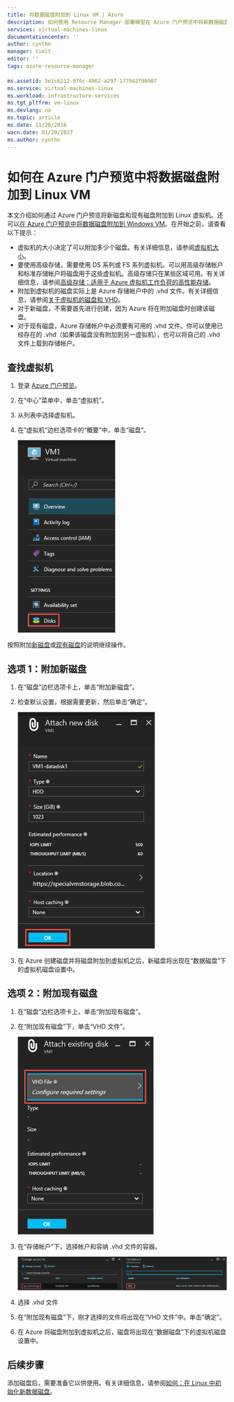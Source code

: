 ```yaml
---
title: 将数据磁盘附加到 Linux VM | Azure
description: 如何使用 Resource Manager 部署模型在 Azure 门户预览中将新数据磁盘或现有数据磁盘附加到 Linux VM。
services: virtual-machines-linux
documentationcenter: ''
author: cynthn
manager: timlt
editor: ''
tags: azure-resource-manager

ms.assetid: 5e1c6212-976c-4962-a297-177942f90907
ms.service: virtual-machines-linux
ms.workload: infrastructure-services
ms.tgt_pltfrm: vm-linux
ms.devlang: na
ms.topic: article
ms.date: 11/28/2016
wacn.date: 01/20/2017
ms.author: cynthn
---
```


# 如何在 Azure 门户预览中将数据磁盘附加到 Linux VM
本文介绍如何通过 Azure 门户预览将新磁盘和现有磁盘附加到 Linux 虚拟机。还可以[在 Azure 门户预览中将数据磁盘附加到 Windows VM](./virtual-machines-windows-attach-disk-portal.md)。在开始之前，请查看以下提示：

* 虚拟机的大小决定了可以附加多少个磁盘。有关详细信息，请参阅[虚拟机大小](./virtual-machines-linux-sizes.md)。
* 要使用高级存储，需要使用 DS 系列或 FS 系列虚拟机。可以用高级存储帐户和标准存储帐户将磁盘用于这些虚拟机。高级存储只在某些区域可用。有关详细信息，请参阅[高级存储：适用于 Azure 虚拟机工作负荷的高性能存储](../storage/storage-premium-storage.md)。
* 附加到虚拟机的磁盘实际上是 Azure 存储帐户中的 .vhd 文件。有关详细信息，请参阅[关于虚拟机的磁盘和 VHD](./virtual-machines-linux-about-disks-vhds.md)。
* 对于新磁盘，不需要首先进行创建，因为 Azure 将在附加磁盘时创建该磁盘。
* 对于现有磁盘，Azure 存储帐户中必须要有可用的 .vhd 文件。你可以使用已经存在的 .vhd（如果该磁盘没有附加到另一虚拟机），也可以将自己的 .vhd 文件上载到存储帐户。

## 查找虚拟机
1. 登录 [Azure 门户预览](https://portal.azure.cn/)。
2. 在“中心”菜单中，单击“虚拟机”。
3. 从列表中选择虚拟机。
4. 在“虚拟机”边栏选项卡的“概要”中，单击“磁盘”。

    ![打开磁盘设置](./media/virtual-machines-linux-attach-disk-portal/find-disk-settings.png)  

按照附加[新磁盘](#option-1-attach-a-new-disk)或[现有磁盘](#option-2-attach-an-existing-disk)的说明继续操作。

## <a name="option-1-attach-a-new-disk"></a> 选项 1：附加新磁盘
1. 在“磁盘”边栏选项卡上，单击“附加新磁盘”。
2. 检查默认设置，根据需要更新，然后单击“确定”。

    ![检查磁盘设置](./media/virtual-machines-linux-attach-disk-portal/attach-new.png)  

3. 在 Azure 创建磁盘并将磁盘附加到虚拟机之后，新磁盘将出现在“数据磁盘”下的虚拟机磁盘设置中。

## <a name="option-2-attach-an-existing-disk"></a> 选项 2：附加现有磁盘
1. 在“磁盘”边栏选项卡上，单击“附加现有磁盘”。
2. 在“附加现有磁盘”下，单击“VHD 文件”。

    ![附加现有磁盘](./media/virtual-machines-linux-attach-disk-portal/attach-existing.png)  

3. 在“存储帐户”下，选择帐户和容纳 .vhd 文件的容器。

    ![查找 VHD 位置](./media/virtual-machines-linux-attach-disk-portal/find-storage-container.png)  

4. 选择 .vhd 文件
5. 在“附加现有磁盘”下，刚才选择的文件将出现在“VHD 文件”中。单击“确定”。
6. 在 Azure 将磁盘附加到虚拟机之后，磁盘将出现在“数据磁盘”下的虚拟机磁盘设置中。

## 后续步骤
添加磁盘后，需要准备它以供使用。有关详细信息，请参阅[如何：在 Linux 中初始化新数据磁盘](./virtual-machines-linux-classic-attach-disk.md#initialize-a-new-data-disk-in-linux)。

<!---HONumber=Mooncake_0116_2017-->